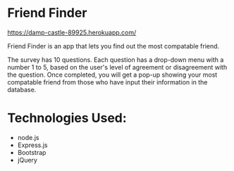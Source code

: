 # Friend Finder

https://damp-castle-89925.herokuapp.com/

Friend Finder is an app that lets you find out the most compatable friend.

The survey has 10 questions.  Each question has a drop-down menu with a number 1 to 5, based on the user's level of agreement or disagreement with the question.  Once completed, you will get a pop-up showing your most compatable friend from those who have input their information in the database.

# Technologies Used:
* node.js
* Express.js
* Bootstrap
* jQuery


